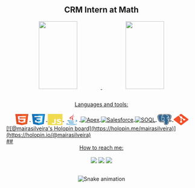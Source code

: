 <h2 align="center"> CRM Intern at Math</h2>

<div align="center">
  <a href="https://github.com/mairasilveira">
  <img width="45%" height="180em" src="https://github-readme-stats.vercel.app/api?username=mairasilveira&show_icons=true&theme=dracula&include_all_commits=true&count_private=true"/>
  <img width="45%" height="180em" src="https://github-readme-stats.vercel.app/api/top-langs/?username=mairasilveira&layout=compact&langs_count=7&theme=dracula"/>
</div>
  
  ##
  
  <div align="center">Languages and tools:</div>
  <div align="center" style="display: inline_block"><br>
  <img align="center" alt="HTML" height="30" width="40" src="https://raw.githubusercontent.com/devicons/devicon/master/icons/html5/html5-original.svg">
  <img align="center" alt="CSS" height="30" width="40" src="https://raw.githubusercontent.com/devicons/devicon/master/icons/css3/css3-original.svg">
  <img align="center" alt="Js" height="30" width="40" src="https://raw.githubusercontent.com/devicons/devicon/master/icons/javascript/javascript-plain.svg">
  <img align="center" alt="Java" height="30" width="40" src="https://raw.githubusercontent.com/devicons/devicon/master/icons/java/java-original.svg">
  <img align="center" alt="Apex" height="30" width="30" src="https://encrypted-tbn0.gstatic.com/images?q=tbn:ANd9GcQpAcJa9EY_lnt9n3q9K01u0ZA-9Tb0Y8-tKmHOC1ILvJa4_Y-K4MHi6ohAgrhHdA6Ji60&usqp=CAU">
  <img align="center" alt="Salesforce" height="40" width="40" src="https://cdn.jsdelivr.net/gh/devicons/devicon/icons/salesforce/salesforce-original.svg" />
  <img align="center" alt="SOQL" height="30" width="30" src="https://allanoricil.gallerycdn.vsassets.io/extensions/allanoricil/salesforce-soql-editor/1.8.0/1624583472318/Microsoft.VisualStudio.Services.Icons.Default">
  <img align="center" alt="SQL" height="30" width="40" src="https://raw.githubusercontent.com/devicons/devicon/master/icons/postgresql/postgresql-original.svg">
  <img align="center" alt="Git" height="30" width="40" src="https://raw.githubusercontent.com/devicons/devicon/master/icons/git/git-original.svg">
  </div>
  <div>
  [![@mairasilveira's Holopin board](https://holopin.me/mairasilveira)](https://holopin.io/@mairasilveira)
  </div>
  ##
  
 <div align="center">How to reach me:</div>
  </br>
<div align="center"> 
<a href="https://instagram.com/mairasilveiras" target="_blank"><img src="https://img.shields.io/badge/-Instagram-%23E4405F?style=for-the-badge&logo=instagram&logoColor=white" target="_blank"></a>
  <a href = "mailto:silveirasmaira@gmail.com"><img src="https://img.shields.io/badge/-Gmail-%23333?style=for-the-badge&logo=gmail&logoColor=white" target="_blank"></a>
  <a href="https://www.linkedin.com/in/ma%C3%ADra-silveira-66a960172/" target="_blank"><img src="https://img.shields.io/badge/-LinkedIn-%230077B5?style=for-the-badge&logo=linkedin&logoColor=white" target="_blank">
  </a>
  
  ##
  
  ![Snake animation](https://github.com/mairasilveira/mairasilveira/blob/output/github-contribution-grid-snake.svg)
  
  </div>
